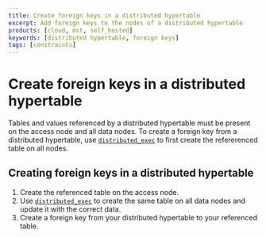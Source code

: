 ```yaml
---
title: Create foreign keys in a distributed hypertable
excerpt: Add foreign keys to the nodes of a distributed hypertable
products: [cloud, mst, self_hosted]
keywords: [distributed hypertable, foreign keys]
tags: [constraints]
---
```


# Create foreign keys in a distributed hypertable

Tables and values referenced by a distributed hypertable must be present on the
access node and all data nodes. To create a foreign key from a distributed
hypertable, use [`distributed_exec`][distributed_exec] to first create the
refererenced table on all nodes.

<Procedure>

## Creating foreign keys in a distributed hypertable

1.  Create the referenced table on the access node.
1.  Use [`distributed_exec`][distributed_exec] to create the same table on all
    data nodes and update it with the correct data.
1.  Create a foreign key from your distributed hypertable to your referenced
    table.

</Procedure>

[distributed_exec]: /api/:currentVersion:/distributed-hypertables/distributed_exec/
